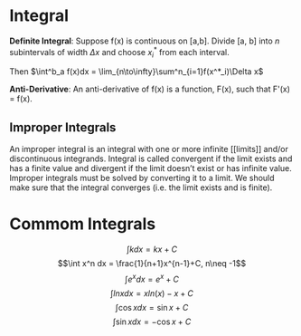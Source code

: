 # Integral
**Definite Integral**: Suppose f(x) is continuous
on [a,b]. Divide [a, b] into *n* subintervals of
width $\Delta x$ and choose $x^*_i$ from each interval.

Then $\int^b_a f(x)dx = \lim_{n\to\infty}\sum^n_{i=1}f(x^*_i)\Delta x$

**Anti-Derivative**: An anti-derivative of f(x)
is a function, F(x), such that F'(x) = f(x).

## Improper Integrals

An improper integral is an integral with one or more infinite [[limits]]
and/or discontinuous integrands.
Integral is called convergent if the limit exists and has a finite
value and divergent if the limit doesn’t exist or has infinite value.
Improper integrals must be solved by converting it to a limit.
We should make sure that the integral converges (i.e. the limit
exists and is finite).


# Commom Integrals
$$\int kdx = kx+C$$
$$\int x^n dx = \frac{1}{n+1}x^{n-1}+C, n\neq -1$$
$$\int e^x dx = e^x + C$$
$$\int ln x dx = x ln(x) - x + C$$
$$\int \cos x dx = \sin x + C$$
$$\int \sin x dx = - \cos x + C$$


